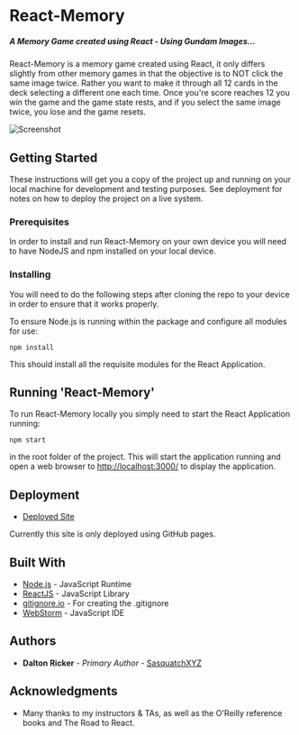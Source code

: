 # React-Memory
##### A Memory Game created using React - Using Gundam Images...

React-Memory is a memory game created using React, it only differs slightly from other memory games in that the objective is to NOT click the same image twice.  Rather you want to make it through all 12 cards in the deck selecting a different one each time.  Once you're score reaches 12 you win the game and the game state rests, and if you select the same image twice, you lose and the game resets.

![Screenshot]()

## Getting Started

These instructions will get you a copy of the project up and running on your local machine for development and testing purposes.  See deployment for notes on how to deploy the project on a live system.

### Prerequisites

In order to install and run React-Memory on your own device you will need to have NodeJS and npm installed on your local device.

### Installing

You will need to do the following steps after cloning the repo to your device in order to ensure that it works properly.

To ensure Node.js is running within the package and configure all modules for use:

```
npm install
```

This should install all the requisite modules for the React Application.

## Running 'React-Memory'

To run React-Memory locally you simply need to start the React Application running:

```
npm start
```

in the root folder of the project.  This will start the application running and open a web browser to [http://localhost:3000/](http://localhost:3000/) to display the application.

## Deployment

* [Deployed Site]()

Currently this site is only deployed using GitHub pages.

## Built With

* [Node.js](https://nodejs.org/en/) - JavaScript Runtime
* [ReactJS](https://reactjs.org/) - JavaScript Library
* [gitignore.io](https://www.gitignore.io/) - For creating the .gitignore
* [WebStorm](https://www.jetbrains.com/webstorm/) - JavaScript IDE

## Authors

* **Dalton Ricker** - *Primary Author* - [SasquatchXYZ](https://github.com/SasquatchXYZ)

## Acknowledgments
* Many thanks to my instructors & TAs, as well as the O'Reilly reference books and The Road to React.

